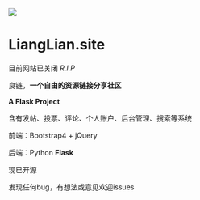 ![](https://img1.imgtp.com/2023/10/20/8asYtXHU.png)

# LiangLian.site

目前网站已关闭 *R.I.P*

良链，**一个自由的资源链接分享社区** 

**A Flask Project**

含有发帖、投票、评论、个人账户、后台管理、搜索等系统

前端：Bootstrap4 + jQuery

后端：Python **Flask**

现已开源

发现任何bug，有想法或意见欢迎issues
